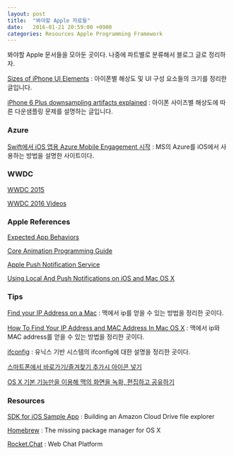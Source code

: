 ```yaml
---
layout: post
title:  "봐야할 Apple 자료들"
date:   2016-01-21 20:59:00 +0900
categories: Resources Apple Programming Framework
---
```


[](https://www.iconfinder.com)

[^LLDB]: [The LLDB Debugger](http://lldb.llvm.org/symbols.html)

봐야할 Apple 문서들을 모아둔 곳이다. 나중에 파트별로 분류해서 블로그 글로 정리하자.

[Sizes of iPhone UI Elements](http://www.idev101.com/code/User_Interface/sizes.html) : 아이폰별 해상도 및 UI 구성 요소들의 크기를 정리한 글입니다.

[iPhone 6 Plus downsampling artifacts explained](http://www.idownloadblog.com/2014/11/20/iphone-6-downsampling-explained/) : 아이폰 사이즈별 해상도에 따른 다운샘플링 문제를 설명하는 글입니다.

### Azure

[Swift에서 iOS 앱용 Azure Mobile Engagement 시작](https://azure.microsoft.com/ko-kr/documentation/articles/mobile-engagement-ios-swift-get-started/) : MS의 Azure를 iOS에서 사용하는 방법을 설명한 사이트이다.


### WWDC

[WWDC 2015](https://developer.apple.com/videos/wwdc2015/)  

[WWDC 2016 Videos](https://developer.apple.com/videos/wwdc2016/)

### Apple References

[Expected App Behaviors](https://developer.apple.com/library/prerelease/ios/documentation/iPhone/Conceptual/iPhoneOSProgrammingGuide/ExpectedAppBehaviors/ExpectedAppBehaviors.html)  

[Core Animation Programming Guide](https://developer.apple.com/library/ios/documentation/Cocoa/Conceptual/CoreAnimation_guide/Introduction/Introduction.html)

[Apple Push Notification Service](https://developer.apple.com/library/ios/documentation/NetworkingInternet/Conceptual/RemoteNotificationsPG/Chapters/ApplePushService.html)

[Using Local And Push Notifications on iOS and Mac OS X](https://developer.apple.com/videos/play/wwdc2011/517/)

### Tips

[Find your IP Address on a Mac](http://osxdaily.com/2010/11/21/find-ip-address-mac/) : 맥에서 ip를 얻을 수 있는 방법을 정리한 곳이다.

[How To Find Your IP Address and MAC Address In Mac OS X](https://www.maketecheasier.com/find-ip-and-mac-address-in-osx/) : 맥에서 ip와 MAC address를 얻을 수 있는 방법을 정리한 곳이다.

[ifconfig](https://en.wikipedia.org/wiki/Ifconfig) : 유닉스 기반 시스템의 ifconfig에 대한 설명을 정리한 곳이다.

[스마트폰에서 바로가기/즐겨찾기 추가시 아이콘 넣기](http://www.kmshack.kr/2013/02/스마트폰에서-바로가기즐겨찾기-추가시-아이콘-넣/)

[OS X 기본 기능만을 이용해 맥의 화면을 녹화, 편집하고 공유하기](http://macnews.tistory.com/560)

### Resources

[SDK for iOS Sample App](https://developer.amazon.com/public/apis/experience/cloud-drive/content/sdk-ios-building-file-explorer) : Building an Amazon Cloud Drive file explorer

[Homebrew](http://brew.sh) : The missing package manager for OS X

[Rocket.Chat](https://rocket.chat) : Web Chat Platform
